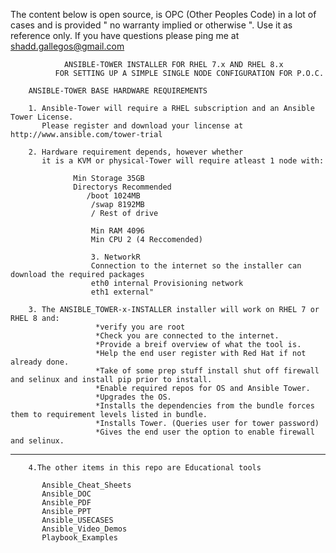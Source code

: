The content below is open source, is OPC (Other Peoples Code) in a lot of cases and is provided " no warranty implied or otherwise ".  Use it as reference only.  If you have questions please ping me at shadd.gallegos@gmail.com 

                ANSIBLE-TOWER INSTALLER FOR RHEL 7.x AND RHEL 8.x
              FOR SETTING UP A SIMPLE SINGLE NODE CONFIGURATION FOR P.O.C.

        ANSIBLE-TOWER BASE HARDWARE REQUIREMENTS

        1. Ansible-Tower will require a RHEL subscription and an Ansible Tower License.
           Please register and download your lincense at http://www.ansible.com/tower-trial

        2. Hardware requirement depends, however whether 
           it is a KVM or physical-Tower will require atleast 1 node with:

                  Min Storage 35GB
                  Directorys Recommended
                     /boot 1024MB
                      /swap 8192MB
                      / Rest of drive

                      Min RAM 4096
                      Min CPU 2 (4 Reccomended)

                      3. NetworkR
                      Connection to the internet so the installer can download the required packages
                      eth0 internal Provisioning network
                      eth1 external"

        3. The ANSIBLE_TOWER-x-INSTALLER installer will work on RHEL 7 or RHEL 8 and:
                       *verify you are root 
                       *Check you are connected to the internet.
                       *Provide a breif overview of what the tool is.
                       *Help the end user register with Red Hat if not already done.
                       *Take of some prep stuff install shut off firewall and selinux and install pip prior to install.
                       *Enable required repos for OS and Ansible Tower.
                       *Upgrades the OS.
                       *Installs the dependencies from the bundle forces them to requirement levels listed in bundle.
                       *Installs Tower. (Queries user for tower password) 
                       *Gives the end user the option to enable firewall and selinux.
------

        4.The other items in this repo are Educational tools 

           Ansible_Cheat_Sheets
           Ansible_DOC
           Ansible_PDF
           Ansible_PPT
           Ansible_USECASES
           Ansible_Video_Demos
           Playbook_Examples



